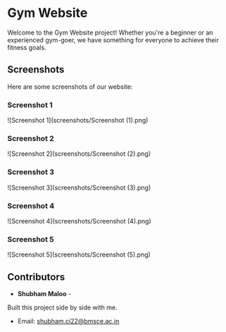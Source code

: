 # Gym Website

Welcome to the Gym Website project! Whether you're a beginner or an experienced gym-goer, we have something for everyone to achieve their fitness goals.

## Screenshots

Here are some screenshots of our website:

### Screenshot 1

![Screenshot 1](screenshots/Screenshot (1).png)

### Screenshot 2

![Screenshot 2](screenshots/Screenshot (2).png)

### Screenshot 3

![Screenshot 3](screenshots/Screenshot (3).png)

### Screenshot 4

![Screenshot 4](screenshots/Screenshot (4).png)

### Screenshot 5

![Screenshot 5](screenshots/Screenshot (5).png)

## Contributors

- **Shubham Maloo** -

Built this project side by side with me.

- Email: [shubham.ci22@bmsce.ac.in](mailto:shubham.ci22@bmsce.ac.in)
